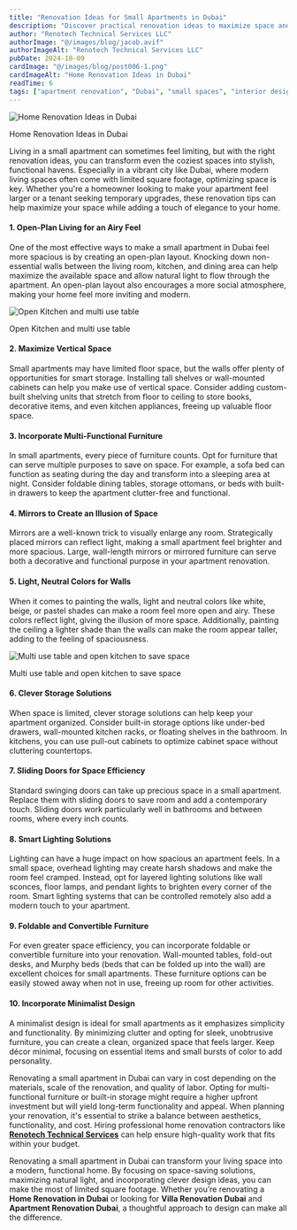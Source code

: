 ```yaml
---
title: "Renovation Ideas for Small Apartments in Dubai"
description: "Discover practical renovation ideas to maximize space and style in small Dubai apartments, including open-plan living, vertical storage, and multi-functional furniture."
author: "Renotech Technical Services LLC"
authorImage: "@/images/blog/jacob.avif"
authorImageAlt: "Renotech Technical Services LLC"
pubDate: 2024-10-09
cardImage: "@/images/blog/post006-1.png"
cardImageAlt: "Home Renovation Ideas in Dubai"
readTime: 6
tags: ["apartment renovation", "Dubai", "small spaces", "interior design", "home improvement"]
---
```


![Home Renovation Ideas in Dubai](@/images/blog/post006-1.png "Home Renovation Ideas in Dubai")

Home Renovation Ideas in Dubai

Living in a small apartment can sometimes feel limiting, but with the right renovation ideas, you can transform even the coziest spaces into stylish, functional havens. Especially in a vibrant city like Dubai, where modern living spaces often come with limited square footage, optimizing space is key. Whether you're a homeowner looking to make your apartment feel larger or a tenant seeking temporary upgrades, these renovation tips can help maximize your space while adding a touch of elegance to your home.

#### 1.  **Open-Plan Living for an Airy Feel**

One of the most effective ways to make a small apartment in Dubai feel more spacious is by creating an open-plan layout. Knocking down non-essential walls between the living room, kitchen, and dining area can help maximize the available space and allow natural light to flow through the apartment. An open-plan layout also encourages a more social atmosphere, making your home feel more inviting and modern.

  

![Open Kitchen and multi use table](https://img1.wsimg.com/isteam/ip/c49a412a-7d5c-4c86-b371-17b58bdd84ac/pexels-jonathanborba-10115005.jpg/:/rs=w:1280 "Open Kitchen and multi use table")

Open Kitchen and multi use table

#### 2.  **Maximize Vertical Space**

Small apartments may have limited floor space, but the walls offer plenty of opportunities for smart storage. Installing tall shelves or wall-mounted cabinets can help you make use of vertical space. Consider adding custom-built shelving units that stretch from floor to ceiling to store books, decorative items, and even kitchen appliances, freeing up valuable floor space.

#### 3.  **Incorporate Multi-Functional Furniture**

In small apartments, every piece of furniture counts. Opt for furniture that can serve multiple purposes to save on space. For example, a sofa bed can function as seating during the day and transform into a sleeping area at night. Consider foldable dining tables, storage ottomans, or beds with built-in drawers to keep the apartment clutter-free and functional.

#### 4.  **Mirrors to Create an Illusion of Space**

Mirrors are a well-known trick to visually enlarge any room. Strategically placed mirrors can reflect light, making a small apartment feel brighter and more spacious. Large, wall-length mirrors or mirrored furniture can serve both a decorative and functional purpose in your apartment renovation.

#### 5.  **Light, Neutral Colors for Walls**

When it comes to painting the walls, light and neutral colors like white, beige, or pastel shades can make a room feel more open and airy. These colors reflect light, giving the illusion of more space. Additionally, painting the ceiling a lighter shade than the walls can make the room appear taller, adding to the feeling of spaciousness.

  

![Multi use table and open kitchen to save space](https://img1.wsimg.com/isteam/ip/c49a412a-7d5c-4c86-b371-17b58bdd84ac/pexels-heyho-7534296.jpg/:/cr=t:0%25,l:0%25,w:100%25,h:100%25/rs=w:1280 "Multi use table and open kitchen to save space")

Multi use table and open kitchen to save space

#### 6.  **Clever Storage Solutions**

When space is limited, clever storage solutions can help keep your apartment organized. Consider built-in storage options like under-bed drawers, wall-mounted kitchen racks, or floating shelves in the bathroom. In kitchens, you can use pull-out cabinets to optimize cabinet space without cluttering countertops.

#### 7.  **Sliding Doors for Space Efficiency**

Standard swinging doors can take up precious space in a small apartment. Replace them with sliding doors to save room and add a contemporary touch. Sliding doors work particularly well in bathrooms and between rooms, where every inch counts.

#### 8.  **Smart Lighting Solutions**

Lighting can have a huge impact on how spacious an apartment feels. In a small space, overhead lighting may create harsh shadows and make the room feel cramped. Instead, opt for layered lighting solutions like wall sconces, floor lamps, and pendant lights to brighten every corner of the room. Smart lighting systems that can be controlled remotely also add a modern touch to your apartment.

#### 9.  **Foldable and Convertible Furniture**

For even greater space efficiency, you can incorporate foldable or convertible furniture into your renovation. Wall-mounted tables, fold-out desks, and Murphy beds (beds that can be folded up into the wall) are excellent choices for small apartments. These furniture options can be easily stowed away when not in use, freeing up room for other activities.

#### 10.  **Incorporate Minimalist Design**

A minimalist design is ideal for small apartments as it emphasizes simplicity and functionality. By minimizing clutter and opting for sleek, unobtrusive furniture, you can create a clean, organized space that feels larger. Keep décor minimal, focusing on essential items and small bursts of color to add personality.

Renovating a small apartment in Dubai can vary in cost depending on the materials, scale of the renovation, and quality of labor. Opting for multi-functional furniture or built-in storage might require a higher upfront investment but will yield long-term functionality and appeal. When planning your renovation, it's essential to strike a balance between aesthetics, functionality, and cost. Hiring professional home renovation contractors like  [**Renotech Technical Services**](https://dxbrenovations.ae/)  can help ensure high-quality work that fits within your budget.

Renovating a small apartment in Dubai can transform your living space into a modern, functional home. By focusing on space-saving solutions, maximizing natural light, and incorporating clever design ideas, you can make the most of limited square footage. Whether you’re renovating a  **Home Renovation in Dubai**  or looking for  **Villa Renovation Dubai**  and  **Apartment Renovation Dubai**, a thoughtful approach to design can make all the difference.